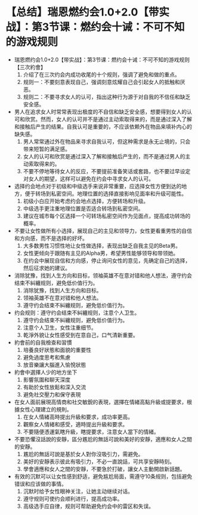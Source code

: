 # 【总结】瑞恩燃约会1.0+2.0【带实战】：第3节课：燃约会十诫：不可不知的游戏规则

-   瑞恩燃约会1.0+2.0【带实战】：第3节课：燃约会十诫：不可不知的游戏规则【三次約會】
    1.  介绍了在三次约会内成功收尾的十个规则，强调了避免和做的重点。
    2.  规则一：不要刻意表现自己，强调刻意炫耀自己会引起女人的抵触和厌恶。
    3.  规则二：不要寻求女人的认可，指出这种行为源于对自我的不信任和缺乏安全感。
-   男人在追求女人时常常表现出极度的不自信和缺乏安全感，想要得到女人的认可和欣赏。然而，女人的认可并不是通过主动索取得来的，而是通过深入了解和接触后产生的结果。自我认可是重要的，不应该依赖外在物品来填补内心的缺失感。
    1.  男人常常通过外在物品来寻求自我认可，但这种需求是永无止境的，只会带来短暂的满足感。
    2.  女人的认可和欣赏是通过深入了解和接触后产生的，而不是通过男人的主动索取得来的。
    3.  不要不停地等待女人的反应，不要提前准备笑话或套路，也不要过早设定对女人的期望，这样可以避免在约会中寻求女人的认可。
-   选择约会地点对于初级和中级选手来说非常重要，应选择女性方便到达的地方，便于转场到私密空间。地理位置的选择直接影响见面率和升级可能性。
    1.  初级小白应开始考虑约会地点选择，方便转场和升级。
    2.  中级选手更注重地理位置是否适合转场到私密空间。
    3.  建议在城市每个区选择一个可转场私密空间作为见面点，提高成功转场的概率。
-   不要让女性做所有小选择，展现自己的主见和领导力，女性更看重男性的自信和方向感，而不是选择的好坏。
    1.  大多数男性习惯性地让女性做选择，表现出缺乏自我主见的Beta男。
    2.  女性更倾向于跟随有主见的Alpha男，希望男性能够领导和带领她。
    3.  在约会中展现自信和方向感，停止询问女性的意见，先确定自己的选择，然后征求她的建议。
-   消除犹豫，找到人生方向和目标，领袖英雄不在意对错和他人想法，遵守约会结束不糾纏规则，避免低价值行为。
    1.  消除犹豫，找到人生方向和目标。
    2.  领袖英雄不在意对错和他人想法。
    3.  遵守约会结束不糾纏规则，避免低价值行为。
-   约会规则：遵守约会结束不糾纏规则，注意个人卫生。
    1.  遵守约会结束不糾纏规则，避免低价值行为。
    2.  注意个人卫生，女性注重细节。
    3.  乾淨外貌让女性感受到在意自己，口气清新重要。
-   約會前的自我檢查和習慣
    1.  培養良好狀態和面貌的重要性
    2.  避免過度思考和焦慮
    3.  放音樂讓大腦進入愉悅狀態
-   約會中選擇人少的地方坐下
    1.  影響氛圍和聊天深度
    2.  有助於女性放鬆和深入交流
    3.  避免社交壓力和保守表現
-   在女人面前展現高情商和社交敏銳的表現，選擇在情緒高點升級或提要求，根據女性心理建立的規則。
    1.  在女人情緒高時提出升級和要求，成功率更高。
    2.  觀察女人情緒和感受，適時提出升級和要求。
    3.  不要隨便憑運氣瞎升級，瞎提要求，注意女人當下的情緒。
-   不要恐懼沒話說的安靜，區分尷尬的無話可說和美好的安靜，適應和女人之間的安靜。
    1.  尷尬的無話可說是基於女人對你沒吸引力，需避免。
    2.  美好的安靜表示彼此有吸引力，不必一直說話，可共享安靜時刻。
    3.  學會適應和女人之間的安靜，不要急於打破，讓女人主動開啟新話題。
-   有效的沉默可以让女性感到舒适，避免尴尬局面，需遵守10条规则，包括避免错误和应该做的事情。
    1.  沉默时给予女性眼神关注，让她主动继续对话。
    2.  遵守规则可使约会顺利进行，提高成功率。
    3.  高级选手应自律，规则可帮助避免约会中的雷区和失误。
